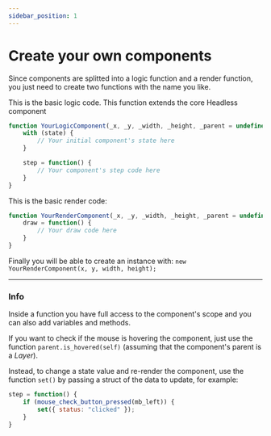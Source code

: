 ```yaml
---
sidebar_position: 1
---
```


# Create your own components

Since components are splitted into a logic function and a render function, you just need to create two functions with the name you like.

This is the basic logic code. This function extends the core Headless component

```js
function YourLogicComponent(_x, _y, _width, _height, _parent = undefined) : UihComponent(_x, _y, _width, _height, _parent) constructor {
    with (state) {
        // Your initial component's state here
    }

    step = function() {
        // Your component's step code here
    }
}
```

This is the basic render code:
```js
function YourRenderComponent(_x, _y, _width, _height, _parent = undefined) : YourLogicComponent(_x, _y, _width, _height, _parent) constructor {	
    draw = function() {
        // Your draw code here
    }
}
```

Finally you will be able to create an instance with: `new YourRenderComponent(x, y, width, height);`

---

### Info

Inside a function you have full access to the component's scope and you can also add variables and methods.

If you want to check if the mouse is hovering the component, just use the function `parent.is_hovered(self)` (assuming that the component's parent is a _Layer_).

Instead, to change a state value and re-render the component, use the function `set()` by passing a struct of the data to update, for example:

```js
step = function() {
    if (mouse_check_button_pressed(mb_left)) {	
        set({ status: "clicked" });
    }
}
```
